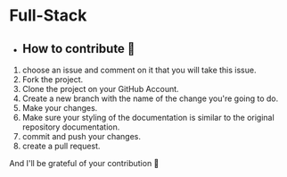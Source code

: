 # Full-Stack

- ## How to contribute 🤝

1. choose an issue and comment on it that you will take this issue.
2. Fork the project.
3. Clone the project on your GitHub Account.
4. Create a new branch with the name of the change you're going to do.
5. Make your changes.
6. Make sure your styling of the documentation is similar to the original repository documentation.
7. commit and push your changes.
8. create a pull request.

And I'll be grateful of your contribution 🌟
